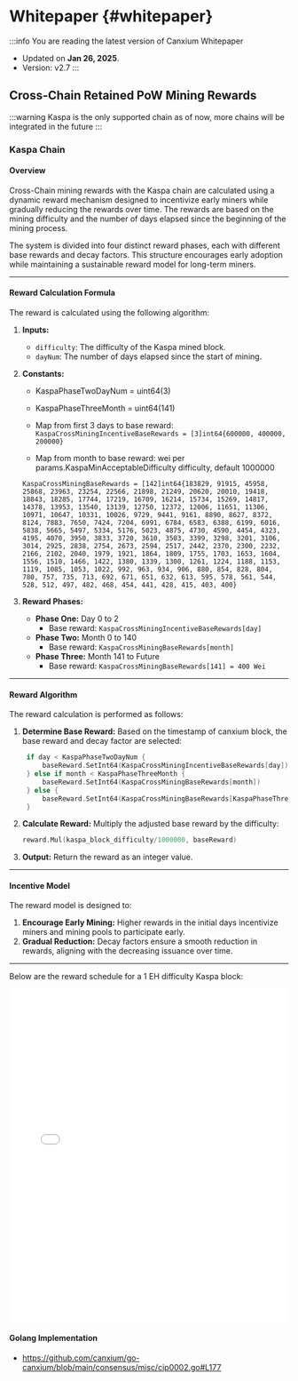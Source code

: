 # Whitepaper {#whitepaper}

:::info You are reading the latest version of Canxium Whitepaper

- Updated on **Jan 26, 2025**.
- Version: v2.7
  :::


## Cross-Chain Retained PoW Mining Rewards

:::warning
Kaspa is the only supported chain as of now, more chains will be integrated in the future
:::

### Kaspa Chain

#### Overview
Cross-Chain mining rewards with the Kaspa chain are calculated using a dynamic reward mechanism designed to incentivize early miners while gradually reducing the rewards over time. The rewards are based on the mining difficulty and the number of days elapsed since the beginning of the mining process.

The system is divided into four distinct reward phases, each with different base rewards and decay factors. This structure encourages early adoption while maintaining a sustainable reward model for long-term miners.

---

#### Reward Calculation Formula
The reward is calculated using the following algorithm:

1. **Inputs:**
   - `difficulty`: The difficulty of the Kaspa mined block.
   - `dayNum`: The number of days elapsed since the start of mining.

2. **Constants:**
	- KaspaPhaseTwoDayNum  = uint64(3)
	- KaspaPhaseThreeMonth = uint64(141)

	- Map from first 3 days to base reward:
   ```KaspaCrossMiningIncentiveBaseRewards = [3]int64{600000, 400000, 200000}```
	- Map from month to base reward: wei per params.KaspaMinAcceptableDifficulty difficulty, default 1000000
   ```golang
   KaspaCrossMiningBaseRewards = [142]int64{183829, 91915, 45958, 25868, 23963, 23254, 22566, 21898, 21249, 20620, 20010, 19418, 18843, 18285, 17744, 17219, 16709, 16214, 15734, 15269, 14817, 14378, 13953, 13540, 13139, 12750, 12372, 12006, 11651, 11306, 10971, 10647, 10331, 10026, 9729, 9441, 9161, 8890, 8627, 8372, 8124, 7883, 7650, 7424, 7204, 6991, 6784, 6583, 6388, 6199, 6016, 5838, 5665, 5497, 5334, 5176, 5023, 4875, 4730, 4590, 4454, 4323, 4195, 4070, 3950, 3833, 3720, 3610, 3503, 3399, 3298, 3201, 3106, 3014, 2925, 2838, 2754, 2673, 2594, 2517, 2442, 2370, 2300, 2232, 2166, 2102, 2040, 1979, 1921, 1864, 1809, 1755, 1703, 1653, 1604, 1556, 1510, 1466, 1422, 1380, 1339, 1300, 1261, 1224, 1188, 1153, 1119, 1085, 1053, 1022, 992, 963, 934, 906, 880, 854, 828, 804, 780, 757, 735, 713, 692, 671, 651, 632, 613, 595, 578, 561, 544, 528, 512, 497, 482, 468, 454, 441, 428, 415, 403, 400}
   ```

3. **Reward Phases:**
   - **Phase One:** Day 0 to 2
     - Base reward: `KaspaCrossMiningIncentiveBaseRewards[day]`
   - **Phase Two:** Month 0 to 140
     - Base reward: `KaspaCrossMiningBaseRewards[month]`
   - **Phase Three:** Month 141 to Future
     - Base reward: `KaspaCrossMiningBaseRewards[141] = 400 Wei`
---

#### Reward Algorithm
The reward calculation is performed as follows:

1. **Determine Base Reward:**
   Based on the timestamp of canxium block, the base reward and decay factor are selected:

   ```go
	if day < KaspaPhaseTwoDayNum {
		baseReward.SetInt64(KaspaCrossMiningIncentiveBaseRewards[day])
	} else if month < KaspaPhaseThreeMonth {
		baseReward.SetInt64(KaspaCrossMiningBaseRewards[month])
	} else {
		baseReward.SetInt64(KaspaCrossMiningBaseRewards[KaspaPhaseThreeMonth])
	}
   ```

2. **Calculate Reward:**
   Multiply the adjusted base reward by the difficulty:
   
   ```go
   reward.Mul(kaspa_block_difficulty/1000000, baseReward)
   ```

3. **Output:**
   Return the reward as an integer value.

---

#### Incentive Model
The reward model is designed to:
1. **Encourage Early Mining:** Higher rewards in the initial days incentivize miners and mining pools to participate early.
2. **Gradual Reduction:** Decay factors ensure a smooth reduction in rewards, aligning with the decreasing issuance over time.

---
Below are the reward schedule for a 1 EH difficulty Kaspa block:

<embed src="/files/kaspa-cross-mining-rewards.pdf" type="application/pdf" width="100%" height="600px" />

#### Golang Implementation

- https://github.com/canxium/go-canxium/blob/main/consensus/misc/cip0002.go#L177

<!-- ## Litecoin Merge Mining Rewards Proposal

**Parameters:**

* **Initial Block Reward:** 1.4 CAU
* **Block Time:** 150 seconds per block (2.5 minutes)
* **Halving Interval:** Every 420,000 blocks (2 years)
* **Merge Mining Time Period:** 8 years (Merge Mining in 8 years)
* **Total Seconds:** 252,460,800 seconds
* **Total Blocks Mined:** 252,460,800 / 150 = 1,683,072 blocks
* **Total Halving Events:** 1,683,072 / 420,000 ≈ 4

**Calculation Table:**

| Year | Halving Event | Blocks Mined | Block Reward | Total CAU Mined |
|---|---|---|---|---|
| 1-2 | 1 | 420,000 | 1.4 | 588,000 |
| 3-4 | 2 | 420,000 | 0.7 | 294,000 |
| 5-6 | 3 | 420,000 | 0.35 | 147,000 |
| 7-8 | 4 | 423,072 | 0.175 | 73,785.6 |
| **Total** |  | **1,683,072** |  | **~1,102,785.6 CAU** |

**Total CAU Mined:** Approximately 1,102,785.6 CAU

The reward will be distributed according to the following formula:
```
Y + 0.15 * Y + 0.25 * Y = Block Reward
```

- Y: Miner Rewards
- 0.15 * Y: Validator Rewards
- 0.25 * Y: Canxium Labs

For example:
- Block reward = 1.4 CAU => Y = 1 CAU

:::warning
However, the reward also depends on the difficulty of the Litecoin block submitted. The formula above applies to a block with a difficulty of 50 MH (the current difficulty of the latest block 2798839). If the submitted block has a difficulty of only 25 MH, the reward will be 0.5 CAU instead of 1 CAU.
::: -->